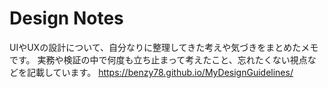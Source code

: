 # Design Notes
 UIやUXの設計について、自分なりに整理してきた考えや気づきをまとめたメモです。
 実務や検証の中で何度も立ち止まって考えたこと、忘れたくない視点などを記載しています。
https://benzy78.github.io/MyDesignGuidelines/
